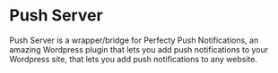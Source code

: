 # Push Server

Push Server is a wrapper/bridge for Perfecty Push Notifications, an amazing Wordpress plugin that lets you add push notifications to your Wordpress site, that lets you add push notifications to any website.

